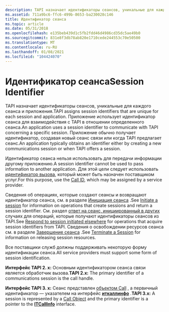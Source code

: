 ```yaml
---
description: TAPI назначает идентификаторы сеансов, уникальные для каждого сеанса и приложения.
ms.assetid: 711a9bc6-ffc6-499b-8653-ba230028c146
title: Идентификатор сеанса
ms.topic: article
ms.date: 05/31/2018
ms.openlocfilehash: e135beb439d1c5fb2fdd46d4986cd35dc5ae49b0
ms.sourcegitcommit: 831e8f3db78ab820e1710cede244553c70e50500
ms.translationtype: MT
ms.contentlocale: ru-RU
ms.lasthandoff: 01/08/2021
ms.locfileid: "104424070"
---
```

# <a name="session-identifier"></a><span data-ttu-id="66690-103">Идентификатор сеанса</span><span class="sxs-lookup"><span data-stu-id="66690-103">Session Identifier</span></span>

<span data-ttu-id="66690-104">TAPI назначает идентификаторы сеансов, уникальные для каждого сеанса и приложения.</span><span class="sxs-lookup"><span data-stu-id="66690-104">TAPI assigns session identifiers that are unique for each session and application.</span></span> <span data-ttu-id="66690-105">Приложение использует идентификатор сеанса для взаимодействия с TAPI в отношении определенного сеанса.</span><span class="sxs-lookup"><span data-stu-id="66690-105">An application uses a session identifier to communicate with TAPI concerning a specific session.</span></span> <span data-ttu-id="66690-106">Приложение обычно получает идентификатор, создавая новый сеанс связи или когда TAPI предлагает сеанс.</span><span class="sxs-lookup"><span data-stu-id="66690-106">An application typically obtains an identifier either by creating a new communications session or when TAPI offers a session.</span></span>

<span data-ttu-id="66690-107">Идентификатор сеанса нельзя использовать для передачи информации другому приложению.</span><span class="sxs-lookup"><span data-stu-id="66690-107">A session identifier cannot be used to pass information to another application.</span></span> <span data-ttu-id="66690-108">Для этой цели следует использовать [идентификатор вызова](call-id-ovr.md), который может быть назначен поставщиком услуг.</span><span class="sxs-lookup"><span data-stu-id="66690-108">For this purpose, use the [Call ID](call-id-ovr.md), which may be assigned by a service provider.</span></span>

<span data-ttu-id="66690-109">Сведения об операциях, которые создают сеансы и возвращают идентификатор сеанса, см. в разделе [Инициация сеанса](initiate-a-session-ovr.md) .</span><span class="sxs-lookup"><span data-stu-id="66690-109">See [Initiate a session](initiate-a-session-ovr.md) for information on operations that create sessions and return a session identifier.</span></span> <span data-ttu-id="66690-110">См. раздел [ответ на сеанс, инициированный в других](respond-to-session-initiated-elsewhere-ovr.md) случаях для операций, которые получают идентификаторы сеансов из TAPI.</span><span class="sxs-lookup"><span data-stu-id="66690-110">See [Respond to session initiated elsewhere](respond-to-session-initiated-elsewhere-ovr.md) for operations that acquire session identifiers from TAPI.</span></span> <span data-ttu-id="66690-111">Сведения о освобождении ресурсов сеанса см. в разделе [Завершение сеанса](terminate-a-session-ovr.md) .</span><span class="sxs-lookup"><span data-stu-id="66690-111">See [Terminate a Session](terminate-a-session-ovr.md) for information on releasing session resources.</span></span>

<span data-ttu-id="66690-112">Все поставщики служб должны поддерживать некоторую форму идентификации сеанса.</span><span class="sxs-lookup"><span data-stu-id="66690-112">All service providers must support some form of session identification.</span></span>

<span data-ttu-id="66690-113">**Интерфейс TAPI 2. x:** Основным идентификатором сеанса связи является обработчик вызова.</span><span class="sxs-lookup"><span data-stu-id="66690-113">**TAPI 2.x:** The primary identifier of a communications session is the call handle.</span></span>

<span data-ttu-id="66690-114">**Интерфейс TAPI 3. x:** Сеанс представлен [объектом Call](call-object.md) , а первичный идентификатор — указателем на интерфейс [**иткаллинфо**](/windows/desktop/api/tapi3if/nn-tapi3if-itcallinfo) .</span><span class="sxs-lookup"><span data-stu-id="66690-114">**TAPI 3.x:** A session is represented by a [Call Object](call-object.md) and the primary identifier is a pointer to the [**ITCallInfo**](/windows/desktop/api/tapi3if/nn-tapi3if-itcallinfo) interface.</span></span>

 

 



